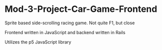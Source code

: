 # Mod-3-Project-Car-Game-Frontend
Sprite based side-scrolling racing game. Not quite F1, but close

Frontend written in JavaScript and backend written in Rails

Utilizes the p5 JavaScript library
